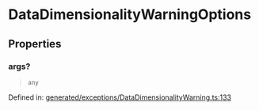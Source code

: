 # DataDimensionalityWarningOptions

## Properties

### args?

> `any`

Defined in:  [generated/exceptions/DataDimensionalityWarning.ts:133](https://github.com/transitive-bullshit/scikit-learn-ts/blob/122b3c0/packages/sklearn/src/generated/exceptions/DataDimensionalityWarning.ts#L133)
